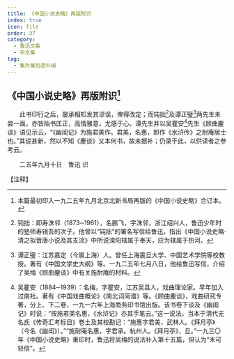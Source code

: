 ```yaml
---
title: 《中国小说史略》再版附识
index: true
icon: file
order: 37
category:
  - 鲁迅文集
  - 杂文集
tag:  
  - 集外集拾遗补编
---
```


## 《中国小说史略》再版附识[^①]

　　此书印行之后，屡承相知发其谬误，俾得改定；而钝拙[^②]及谭正璧[^③]两先生未尝一面，亦皆贻书匡正，高情雅意，尤感于心。谭先生并以吴瞿安[^④]先生《顾曲麈谈》语见示云，“《幽闺记》为施君美作。君美，名惠，即作《水浒传》之耐庵居士也。”其说甚新，然以不知《麈谈》又本何书，故未据补；仍录于此，以供读者之参考云。

　　二五年九月十日　鲁迅 识

【注释】

[^①]:本篇最初印入一九二五年九月北京北新书局再版的《中国小说史略》合订本。

[^②]:钝拙：即寿洙邻（1873─1961），名鹏飞，字洙邻，浙江绍兴人，鲁迅少年时的塾师寿镜吾的次子。他曾以“钝拙”的署名写信给鲁迅，指出《中国小说史略·清之拟晋唐小说及其支流》中所说滦阳辖属于奉天，应为辖属于热河。

[^③]:谭正璧：江苏嘉定（今属上海）人。曾任上海震旦大学、中国艺术学院等校教授。著有《中国文学史大纲》等。一九二五年七月八日，他给鲁迅写信，介绍了吴梅《顾曲麈谈》中有关施耐庵的材料。

[^④]:吴瞿安（1884─1939）：名梅，字瞿安，江苏吴县人，戏曲理论家。早年加入过南社。著有《中国戏曲概论》《南北词简谱》等。《顾曲麈谈》，戏曲研究专著，分上、下二卷，一九一六年上海商务印书馆出版。该书卷下谈及《幽闺记》时说：“按施君美名惠，《水浒记》亦其手笔云。”这一说法，当本于清代无名氏《传奇汇考标目》卷土及其校勘记：“施惠字君美，武林人。《拜月亭》（今名《幽闺》）。”“施耐庵名惠，字君承。杭州人。《拜月亭》，旦。”一九三〇年《中国小说史略》重印时，鲁迅将吴梅的说法补入第十五篇，但认为“未可轻信”。
